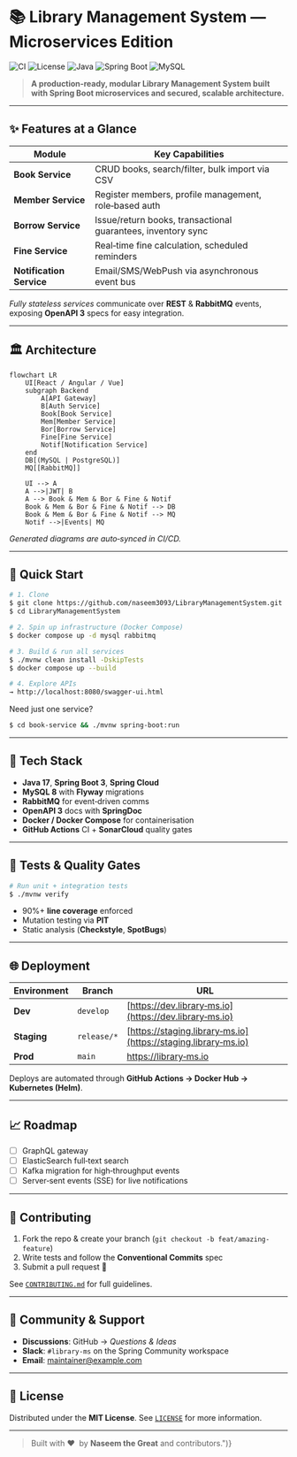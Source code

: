 # 📚 Library Management System — Microservices Edition

![CI](https://img.shields.io/github/actions/workflow/status/naseem3093/LibraryManagementSystem/ci.yml?style=for-the-badge)
![License](https://img.shields.io/github/license/naseem3093/LibraryManagementSystem?style=for-the-badge)
![Java](https://img.shields.io/badge/Java-17-blue?style=for-the-badge\&logo=java)
![Spring Boot](https://img.shields.io/badge/Spring Boot-3.x-6DB33F?style=for-the-badge\&logo=spring)
![MySQL](https://img.shields.io/badge/MySQL-8.x-4479A1?style=for-the-badge\&logo=mysql)

> **A production‑ready, modular Library Management System built with Spring Boot microservices and secured, scalable architecture.**

---

## ✨ Features at a Glance

| Module                   | Key Capabilities                                             |
| ------------------------ | ------------------------------------------------------------ |
| **Book Service**         | CRUD books, search/filter, bulk import via CSV               |
| **Member Service**       | Register members, profile management, role‑based auth        |
| **Borrow Service**       | Issue/return books, transactional guarantees, inventory sync |
| **Fine Service**         | Real‑time fine calculation, scheduled reminders              |
| **Notification Service** | Email/SMS/WebPush via asynchronous event bus                 |

*Fully stateless services* communicate over **REST** & **RabbitMQ** events, exposing **OpenAPI 3** specs for easy integration.

---

## 🏛️ Architecture

```mermaid
flowchart LR
    UI[React / Angular / Vue]
    subgraph Backend
        A[API Gateway]
        B[Auth Service]
        Book[Book Service]
        Mem[Member Service]
        Bor[Borrow Service]
        Fine[Fine Service]
        Notif[Notification Service]
    end
    DB[(MySQL | PostgreSQL)]
    MQ[[RabbitMQ]]

    UI --> A
    A -->|JWT| B
    A --> Book & Mem & Bor & Fine & Notif
    Book & Mem & Bor & Fine & Notif --> DB
    Book & Mem & Bor & Fine & Notif --> MQ
    Notif -->|Events| MQ
```

*Generated diagrams are auto‑synced in CI/CD.*

---

## 🚀 Quick Start

```bash
# 1. Clone
$ git clone https://github.com/naseem3093/LibraryManagementSystem.git
$ cd LibraryManagementSystem

# 2. Spin up infrastructure (Docker Compose)
$ docker compose up -d mysql rabbitmq

# 3. Build & run all services
$ ./mvnw clean install -DskipTests
$ docker compose up --build

# 4. Explore APIs
→ http://localhost:8080/swagger-ui.html
```

Need just one service?

```bash
$ cd book-service && ./mvnw spring-boot:run
```

---

## 🧰 Tech Stack

* **Java 17**, **Spring Boot 3**, **Spring Cloud**
* **MySQL 8** with **Flyway** migrations
* **RabbitMQ** for event‑driven comms
* **OpenAPI 3** docs with **SpringDoc**
* **Docker / Docker Compose** for containerisation
* **GitHub Actions** CI + **SonarCloud** quality gates

---

## 🧪 Tests & Quality Gates

```bash
# Run unit + integration tests
$ ./mvnw verify
```

* 90%+ **line coverage** enforced
* Mutation testing via **PIT**
* Static analysis (**Checkstyle**, **SpotBugs**)

---

## 🌐 Deployment

| Environment | Branch      | URL                                                            |
| ----------- | ----------- | -------------------------------------------------------------- |
| **Dev**     | `develop`   | [https://dev.library‑ms.io](https://dev.library‑ms.io)         |
| **Staging** | `release/*` | [https://staging.library‑ms.io](https://staging.library‑ms.io) |
| **Prod**    | `main`      | [https://library‑ms.io](https://library‑ms.io)                 |

Deploys are automated through **GitHub Actions → Docker Hub → Kubernetes (Helm)**.

---

## 📈 Roadmap

* [ ] GraphQL gateway
* [ ] ElasticSearch full‑text search
* [ ] Kafka migration for high‑throughput events
* [ ] Server‑sent events (SSE) for live notifications

---

## 🤝 Contributing

1. Fork the repo & create your branch (`git checkout -b feat/amazing-feature`)
2. Write tests and follow the **Conventional Commits** spec
3. Submit a pull request 🚀

See [`CONTRIBUTING.md`](CONTRIBUTING.md) for full guidelines.

---

## 💬 Community & Support

* **Discussions**: GitHub → *Questions & Ideas*
* **Slack**: `#library-ms` on the Spring Community workspace
* **Email**: [maintainer@example.com](mailto:maintainer@example.com)

---

## 📝 License

Distributed under the **MIT License**. See [`LICENSE`](LICENSE) for more information.

---

> Built with ❤️  by **Naseem the Great** and contributors.")}
